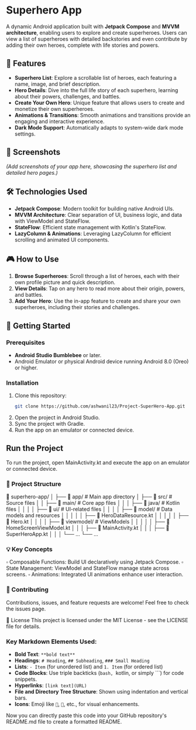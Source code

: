 # Superhero App

A dynamic Android application built with **Jetpack Compose** and **MVVM architecture**, enabling users to explore and create superheroes. Users can view a list of superheroes with detailed backstories and even contribute by adding their own heroes, complete with life stories and powers.

## 🦸 Features
- **Superhero List**: Explore a scrollable list of heroes, each featuring a name, image, and brief description.
- **Hero Details**: Dive into the full life story of each superhero, learning about their powers, challenges, and battles.
- **Create Your Own Hero**: Unique feature that allows users to create and monetize their own superheroes.
- **Animations & Transitions**: Smooth animations and transitions provide an engaging and interactive experience.
- **Dark Mode Support**: Automatically adapts to system-wide dark mode settings.

## 📱 Screenshots
_(Add screenshots of your app here, showcasing the superhero list and detailed hero pages.)_

## 🛠️ Technologies Used
- **Jetpack Compose**: Modern toolkit for building native Android UIs.
- **MVVM Architecture**: Clear separation of UI, business logic, and data with ViewModel and StateFlow.
- **StateFlow**: Efficient state management with Kotlin's StateFlow.
- **LazyColumn & Animations**: Leveraging LazyColumn for efficient scrolling and animated UI components.

## 🎮 How to Use
1. **Browse Superheroes**: Scroll through a list of heroes, each with their own profile picture and quick description.
2. **View Details**: Tap on any hero to read more about their origin, powers, and battles.
3. **Add Your Hero**: Use the in-app feature to create and share your own superheroes, including their stories and challenges.

## 🚀 Getting Started

### Prerequisites
- **Android Studio Bumblebee** or later.
- Android Emulator or physical Android device running Android 8.0 (Oreo) or higher.

### Installation
1. Clone this repository:
   ```bash
   git clone https://github.com/ashwanil23/Project-SuperHero-App.git
   
2. Open the project in Android Studio.
3. Sync the project with Gradle.
4. Run the app on an emulator or connected device.
## Run the Project
To run the project, open MainActivity.kt and execute the app on an emulator or connected device.

### 📁 Project Structure
📁 superhero-app/
│
├── 📂 app/                   # Main app directory
│   ├── 📂 src/               # Source files
│   │   ├── 📂 main/          # Core app files
│   │   │   ├── 📂 java/      # Kotlin files
│   │   │   │   ├── 📂 ui/    # UI-related files
│   │   │   │   ├── 📂 model/ # Data models and resources
│   │   │   │   │   ├── 📄 HeroDataResource.kt
│   │   │   │   │   ├── 📄 Hero.kt
│   │   │   │   ├── 📂 viewmodel/ # ViewModels
│   │   │   │   │   ├── 📄 HomeScreenViewModel.kt
│   │   │   ├── 📄 MainActivity.kt
│   │   │   ├── 📄 SuperHeroApp.kt
│   │   │   └── ...
└── ...

### 💡 Key Concepts
▫ Composable Functions: Build UI declaratively using Jetpack Compose.
▫ State Management: ViewModel and StateFlow manage state across screens.
▫ Animations: Integrated UI animations enhance user interaction.
### 🤝 Contributing
Contributions, issues, and feature requests are welcome!
Feel free to check the issues page.

📝 License
This project is licensed under the MIT License - see the LICENSE file for details.


### Key Markdown Elements Used:
- **Bold Text**: `**bold text**`
- **Headings**: `# Heading`, `## Subheading`, `### Small Heading`
- **Lists**: `- Item` (for unordered list) and `1. Item` (for ordered list)
- **Code Blocks**: Use triple backticks (```bash, ```kotlin, or simply ```) for code snippets.
- **Hyperlinks**: `[link text](URL)`
- **File and Directory Tree Structure**: Shown using indentation and vertical bars.
- **Icons**: Emoji like `🦸`, `📱`, etc., for visual enhancements.

Now you can directly paste this code into your GitHub repository's README.md file to create a formatted README.
